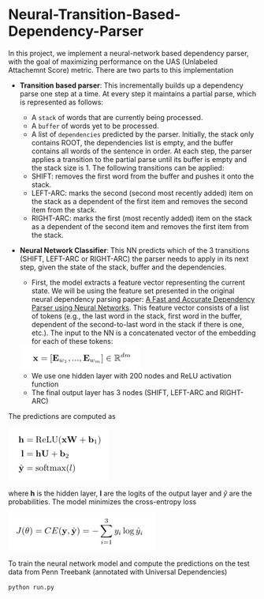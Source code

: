 # Neural-Transition-Based-Dependency-Parser

In this project, we implement a neural-network based dependency parser, with the goal of maximizing performance on the UAS (Unlabeled Attachemnt Score) metric. There are two parts to this implementation
- **Transition based parser**: This incrementally builds up a dependency parse one step at a time. At every step it maintains a partial parse, which is represented as follows:
	- A `stack` of words that are currently being processed. 
	- A `buffer` of words yet to be processed.
	- A list of `dependencies` predicted by the parser.
Initially, the stack only contains ROOT, the dependencies list is empty, and the buffer contains all words of the sentence in order. At each step, the parser applies a transition to the partial parse until its buffer is empty and the stack size is 1. The following transitions can be applied:
	- SHIFT: removes the first word from the buffer and pushes it onto the stack.
	- LEFT-ARC: marks the second (second most recently added) item on the stack as a dependent of the first item and removes the second item from the stack.
	- RIGHT-ARC: marks the first (most recently added) item on the stack as a dependent of the second item and removes the first item from the stack.

- **Neural Network Classifier**: This NN predicts which of the 3 transitions (SHIFT, LEFT-ARC or RIGHT-ARC) the parser needs to apply in its next step, given the state of the stack, buffer and the dependencies. 
	- First, the model extracts a feature vector representing the current state. We will be using the feature set presented in the original neural dependency parsing paper: [A Fast and Accurate Dependency Parser using Neural Networks](https://nlp.stanford.edu/pubs/emnlp2014-depparser.pdf). This feature vector consists of a list of tokens (e.g., the last word in the stack, first word in the buffer, dependent of the second-to-last word in the stack if there is one, etc.). The input to the NN is a concatenated vector of the embedding for each of these tokens:
	<img src="./Images/input_nn.png"/>

	- We use one hidden layer with 200 nodes and ReLU activation function
	- The final output layer has 3 nodes (SHIFT, LEFT-ARC and RIGHT-ARC)

The predictions are computed as

<img src="./Images/nn_predictions.png"/>

where **h** is the hidden layer, **l** are the logits of the output layer and $\hat{y}$ are the probabilities. The model minimizes the cross-entropy loss

<img src="./Images/cross_entropy.png"/>

To train the neural network model and compute the predictions on the test data from Penn Treebank (annotated with Universal Dependencies)
```
python run.py
```
